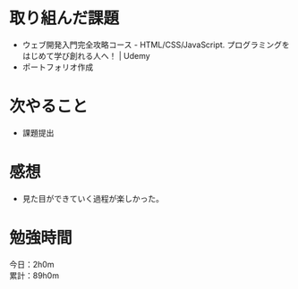 # 取り組んだ課題
* ウェブ開発入門完全攻略コース - HTML/CSS/JavaScript. プログラミングをはじめて学び創れる人へ！ | Udemy
* ポートフォリオ作成

# 次やること
* 課題提出

# 感想
* 見た目ができていく過程が楽しかった。

# 勉強時間
今日：2h0m  
累計：89h0m